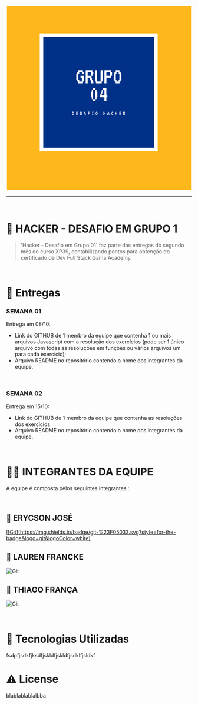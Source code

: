 <center>
<img src= img/logo.png>
</center>

---

<br />

# 🧐 HACKER - DESAFIO EM GRUPO 1

>'Hacker - Desafio em Grupo 01' faz parte das entregas do segundo mês do curso XP39,  contabilizando pontos para obtenção do certificado de Dev Full Stack Gama Academy.

<br />

# 📒 Entregas

<h3>SEMANA 01</h3>
Entrega em  08/10:

<br />

- Link do GITHUB de 1 membro da equipe que contenha 1 ou mais arquivos Javascript com a resolução dos exercícios (pode ser 1 único arquivo com todas as resoluções em funções ou vários arquivos um para cada exercício);
- Arquivo README no repositório contendo o nome dos integrantes da equipe.

<br />

<h3>SEMANA 02</h3>
Entrega em  15/10:

<br />

- Link do GITHUB de 1 membro da equipe que contenha as resoluções dos exercícios
- Arquivo README no repositório contendo o nome dos integrantes da equipe.

<br />

# 👨‍💻 INTEGRANTES DA  EQUIPE

A equipe é composta pelos seguintes integrantes :

<br />
<H2>👦 ERYCSON JOSÉ</H3>

<a href= "https://github.com/ErycsonJose">
![Git](https://img.shields.io/badge/git-%23F05033.svg?style=for-the-badge&logo=git&logoColor=white)
</a>

<H2>👧 LAUREN FRANCKE</H3>

![Git](https://img.shields.io/badge/git-%23F05033.svg?style=for-the-badge&logo=git&logoColor=white)  <link href= github.com/LaurenFrancke>

<H2>👦 THIAGO FRANÇA</H3>

![Git](https://img.shields.io/badge/git-%23F05033.svg?style=for-the-badge&logo=git&logoColor=white) <link href= github.com/Thiagorsfranca>


<br />

# 🌟 Tecnologias Utilizadas

fsdpfjsdkfjksdfjskldfjskldfjsdklfjsldkf
# ⚠️ License
blablablablalbba
